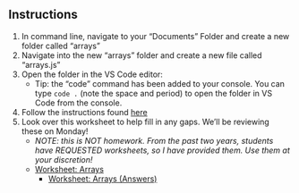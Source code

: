 ## Instructions
1. In command line, navigate to your “Documents” Folder and create a new folder called “arrays”
2. Navigate into the new “arrays” folder and create a new file called “arrays.js”
3. Open the folder in the VS Code editor:
   - Tip: the “code” command has been added to your console. You can type `code .` (note the space and period) to open the folder in VS Code from the console.
4. Follow the instructions found [here](https://github.com/AllStarCodeOrg/week0.day1.arrays/blob/master/arraysProject.md)
5. Look over this worksheet to help fill in any gaps. We’ll be reviewing these on Monday!
   - *NOTE: this is NOT homework. From the past two years, students have REQUESTED worksheets, so I have provided them. Use them at your discretion!*
   - [Worksheet: Arrays](https://drive.google.com/open?id=182XxytSNzySXnKOS0bmMDGMHqDvPqcwLKJNTbr74s1Y)
     - [Worksheet: Arrays (Answers)](https://drive.google.com/open?id=1VfKA18Cs2QO5mUZY4WNlD4_q6sf1KYq9ZxNvyvsi3nQ)

